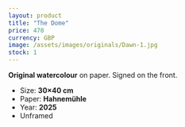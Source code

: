 ```yaml
---
layout: product
title: "The Dome"
price: 470
currency: GBP
image: /assets/images/originals/Dawn-1.jpg
stock: 1
---
```


**Original watercolour** on paper. Signed on the front.

- Size: **30×40 cm**
- Paper: **Hahnemühle**
- Year: **2025**
- Unframed

